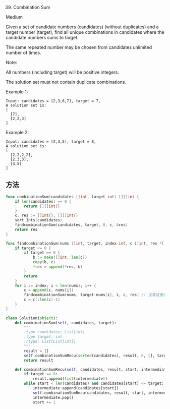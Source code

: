 39. Combination Sum


Medium


Given a set of candidate numbers (candidates) (without duplicates) and a target number (target), find all unique combinations in candidates where the candidate numbers sums to target.

The same repeated number may be chosen from candidates unlimited number of times.

Note:

All numbers (including target) will be positive integers.

The solution set must not contain duplicate combinations.

Example 1:
```
Input: candidates = [2,3,6,7], target = 7,
A solution set is:
[
  [7],
  [2,2,3]
]
```


Example 2:
```
Input: candidates = [2,3,5], target = 8,
A solution set is:
[
  [2,2,2,2],
  [2,3,3],
  [3,5]
]
```

## 方法

```go
func combinationSum(candidates []int, target int) [][]int {
    if len(candidates) == 0 {
		return [][]int{}
	}
	c, res := []int{}, [][]int{}
	sort.Ints(candidates)
	findcombinationSum(candidates, target, 0, c, &res)
	return res
}

func findcombinationSum(nums []int, target, index int, c []int, res *[][]int) {
	if target <= 0 {
		if target == 0 {
			b := make([]int, len(c))
			copy(b, c)
			*res = append(*res, b)
		}
		return
	}
	for i := index; i < len(nums); i++ {
		c = append(c, nums[i])
		findcombinationSum(nums, target-nums[i], i, c, res) // 注意这里迭代的时候 index 依旧不变，因为一个元素可以取多次
		c = c[:len(c)-1]
	}
}
```


```python
class Solution(object):
    def combinationSum(self, candidates, target):
        """
        :type candidates: List[int]
        :type target: int
        :rtype: List[List[int]]
        """
        result = []
        self.combinationSumRecu(sorted(candidates), result, 0, [], target)
        return result

    def combinationSumRecu(self, candidates, result, start, intermediate, target):
        if target == 0:
            result.append(list(intermediate))
        while start < len(candidates) and candidates[start] <= target:
            intermediate.append(candidates[start])
            self.combinationSumRecu(candidates, result, start, intermediate, target - candidates[start])
            intermediate.pop()
            start += 1
```